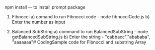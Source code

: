 npm install -- to install prompt package

1) Fibnocci
a) comand to run Fibnocci code  -  node fibnocciCode.js
b) Enter the number as input

2) Balanced SubString
a) command to run BalancedSubString  - node getBalancedSubString.js
b) Enter the string - "cabbacc","abababa", "aaaaaaa"# CodingSample
code for Fibnocci and substring Array
